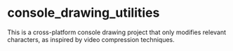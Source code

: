 # console_drawing_utilities
This is a cross-platform console drawing project that only modifies relevant characters, as inspired by video compression techniques. 